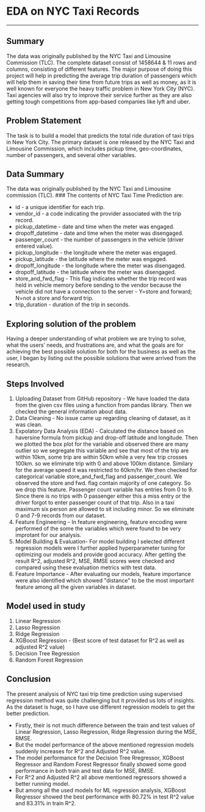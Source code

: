 # **EDA on NYC Taxi Records**

-----------------------------------------------------------------------------------------------------------------------------------------------------------------------


## Summary 
The data was originally published by the NYC Taxi and Limousine Commission (TLC). The complete dataset consist of 1458644 & 11 rows and columns, consisting of different features. The major purpose of doing this project will help in predicting the average trip duration of passengers which will help them in saving their time from future trips as well as money, as it is well known for everyone the heavy traffic problem in New York City (NYC). Taxi agencies will also try to improve their service further as they are also getting tough competitions from app-based companies like lyft and uber. </br> 


## Problem Statement
The task is to build a model that predicts the total ride duration of taxi trips in New York City. The primary dataset is one released by the NYC Taxi and Limousine Commission, which includes pickup time, geo-coordinates, number of passengers, and several other variables. </br>

## Data Summary
The data was originally published by the NYC Taxi and Limousine commission (TLC). ### The contents of NYC Taxi Time Prediction are:
* id - a unique identifier for each trip.
* vendor_id - a code indicating the provider associated with the trip record.
* pickup_datetime - date and time when the meter was engaged.
* dropoff_datetime - date and time when the meter was disengaged.
* passenger_count - the number of passengers in the vehicle (driver entered value).
* pickup_longitude - the longitude where the meter was engaged.
* pickup_latitude - the latitude where the meter was engaged.
* dropoff_longitude - the longitude where the meter was disengaged.
* dropoff_latitude - the latitude where the meter was disengaged.
* store_and_fwd_flag - This flag indicates whether the trip record was held in vehicle memory before sending to the vendor because the vehicle did not have a connection to the server - Y=store and forward; N=not a store and forward trip.
* trip_duration - duration of the trip in seconds. 

## Exploring solution of the problem
Having a deeper understanding of what problem we are trying to solve, what the users’ needs, and frustrations are, and what the goals are for achieving the best possible solution for both for the business as well as the user, I began by listing out the possible solutions that were arrived from the research.

## Steps Involved

1. Uploading Dataset from GitHub repository - We have loaded the data from the given csv files using a function from pandas library. Then we checked the general information about data. </br> 
2. Data Cleaning - No issue came up regarding cleaning of dataset, as it was clean. 
3. Expolatory Data Analysis (EDA) - Calculated the distance based on haversine formula from pickup and drop-off latitude and longitude. Then we plotted the box plot for the variable and observed there are many outlier so we segregate this variable and see that most of the trip are within 10km, some trip are within 50km while a very few trip crosses 100km. so we eliminate trip with 0 and above 100km distance. Similary for the average speed it was restricted to 60km/hr. We then checked for categorical variable store_and_fwd_flag and passenger_count. We observed the store and fwd. flag contain majority of one category. So we drop this feature. Passenger count variable has entries from 0 to 9. Since there is no trips with 0 passenger either this a miss entry or the driver forgot to enter passenger count of that trip. Also in a taxi maximum six person are allowed to sit including minor. So we eliminate 0 and 7-9 records from our dataset. </br> 
4. Feature Engineering - In feature engineering, feature encoding were performed of the some the variables which were found to be very improtant for our analysis. 
5. Model Building & Evaluation- For model building I selected different regression models were I further applied hyperparameter tuning for optimizing our models and provide good accuracy. After getting the result R^2, adjusted R^2, MSE, RMSE scores were checked and compared using these evaluation metrics with test data. 
6. Feature Importance - After evaluating our models, feature importance were also identified which showed "distance" to be the most important feature among all the given variables in dataset. 


## Model used in study 

1. Linear Regression
2. Lasso Regression
3. Ridge Regression
4. XGBoost Regression -  (Best score of test dataset for R^2 as well as adjusted R^2 value) </br> 
5. Decision Tree Regression
6. Random Forest Regression


## Conclusion 
The present analysis of NYC taxi trip time prediction using supervised regression method was quite challenging but it provided us lots of insights. As the dataset is huge, so I have use different regression models to get the better prediction.

* Firstly, their is not much difference between the train and test values of Linear Regression, Lasso Regression, Ridge Regression during the MSE, RMSE.
* But the model performance of the above mentioned regression models suddenly increases for R^2 and Adjusted R^2 value.
* The model performance for the Decision Tree Rregressor, XGBoost Regressor and Random Forest Regressor finally showed some good performance in both train and test data for MSE, RMSE.
* For R^2 and Adjusted R^2 all above mentioned regressors showed a better running model.
* But among all the used models for ML regression analysis, XGBoost Regressor showed the best performance with 80.72% in test R^2 value and 83.31% in train R^2.
